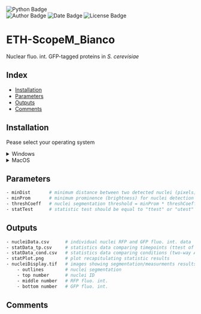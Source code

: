 ![Python Badge](https://img.shields.io/badge/Python-3.9-rgb(69%2C132%2C182)?logo=python&logoColor=rgb(149%2C157%2C165)&labelColor=rgb(50%2C60%2C65))  
![Author Badge](https://img.shields.io/badge/Author-Benoit%20Dehapiot-blue?labelColor=rgb(50%2C60%2C65)&color=rgb(149%2C157%2C165))
![Date Badge](https://img.shields.io/badge/Created-2023--04--18-blue?labelColor=rgb(50%2C60%2C65)&color=rgb(149%2C157%2C165))
![License Badge](https://img.shields.io/badge/Licence-GNU%20General%20Public%20License%20v3.0-blue?labelColor=rgb(50%2C60%2C65)&color=rgb(149%2C157%2C165))     

# ETH-ScopeM_Bianco  
Nuclear fluo. int. GFP-tagged proteins in *S. cerevisiae*

## Index
- [Installation](#installation)
- [Parameters](#parameters)
- [Outputs](#outputs)
- [Comments](#comments)

## Installation

Pease select your operating system

<details> <summary>Windows</summary>  

### Step 1: Download this GitHub Repository 
- Click on the green `<> Code` button and download `ZIP` 
- Unzip the downloaded file to a desired location

### Step 2: Install Miniforge (Minimal Conda installer)
- Download and install [Miniforge](https://github.com/conda-forge/miniforge) for your operating system   
- Run the downloaded `.exe` file  
    - Select "Add Miniforge3 to PATH environment variable"  

### Step 3: Setup Conda 
- Open the newly installed Miniforge Prompt  
- Move to the downloaded GitHub repository
- Run the following command:  
```bash
mamba env create -f environment.yml
```
- Activate Conda environment:
```bash
conda activate Bianco
```
Your prompt should now start with `(Bianco)` instead of `(base)`

</details> 

<details> <summary>MacOS</summary>  

### Step 1: Download this GitHub Repository 
- Click on the green `<> Code` button and download `ZIP` 
- Unzip the downloaded file to a desired location

### Step 2: Install Miniforge (Minimal Conda installer)
- Download and install [Miniforge](https://github.com/conda-forge/miniforge) for your operating system   
- Open your terminal
- Move to the directory containing the Miniforge installer
- Run one of the following command:  
```bash
# Intel-Series
bash Miniforge3-MacOSX-x86_64.sh
# M-Series
bash Miniforge3-MacOSX-arm64.sh
```   

### Step 3: Setup Conda 
- Re-open your terminal 
- Move to the downloaded GitHub repository
- Run the following command: 
```bash
mamba env create -f environment.yml
```  
- Activate Conda environment:  
```bash
conda activate Bianco
```
Your prompt should now start with `(Bianco)` instead of `(base)`

</details>

## Parameters
```bash
- minDist       # minimum distance between two detected nuclei (pixels)
- minProm       # minimum prominence (brightness) for nuclei detection (A.U.)
- threshCoeff   # nuclei segmentation threshold = minProm * threshCoeff
- statTest      # statistic test should be equal to "ttest" or "utest"
```
## Outputs
```bash
- nucleiData.csv      # individual nuclei RFP and GFP fluo. int. data
- statData_tp.csv     # statistics data comparing timepoints (ttest of utest)
- statData_cond.csv   # statistics data comparing conditions (two-way ANOVA)
- statPlot.png        # plot recapitulating statistic results
- nucleiDisplay.tif   # images showing segmentation/measurments results 
    - outlines        # nuclei segmentation
    - top number      # nuclei ID
    - middle number   # RFP fluo. int.
    - bottom number   # GFP fluo. int. 
```

## Comments